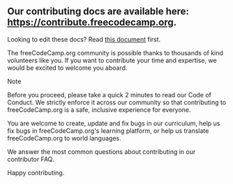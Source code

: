 ## Our contributing docs are available here: <https://contribute.freecodecamp.org>.

Looking to edit these docs? Read [this document](how-to-work-on-the-docs-theme.md) first.

The freeCodeCamp.org community is possible thanks to thousands of kind volunteers like you. If you want to contribute your time and expertise, we would be excited to welcome you aboard.

Note

Before you proceed, please take a quick 2 minutes to read our Code of Conduct. We strictly enforce it across our community so that contributing to freeCodeCamp.org is a safe, inclusive experience for everyone.

You are welcome to create, update and fix bugs in our curriculum, help us fix bugs in freeCodeCamp.org's learning platform, or help us translate freeCodeCamp.org to world languages.

We answer the most common questions about contributing in our contributor FAQ.

Happy contributing.
